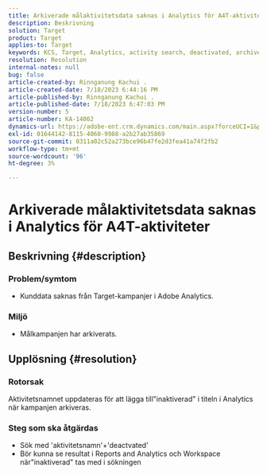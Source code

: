 ```yaml
---
title: Arkiverade målaktivitetsdata saknas i Analytics för A4T-aktiviteter
description: Beskrivning
solution: Target
product: Target
applies-to: Target
keywords: KCS, Target, Analytics, activity search, deactivated, archived
resolution: Resolution
internal-notes: null
bug: false
article-created-by: Rinnganung Kachui .
article-created-date: 7/18/2023 6:44:16 PM
article-published-by: Rinnganung Kachui .
article-published-date: 7/18/2023 6:47:03 PM
version-number: 5
article-number: KA-14062
dynamics-url: https://adobe-ent.crm.dynamics.com/main.aspx?forceUCI=1&pagetype=entityrecord&etn=knowledgearticle&id=dd715114-9b25-ee11-9cbd-6045bd006b4b
exl-id: 01644142-8115-4060-9988-a2b27ab35869
source-git-commit: 0311a02c52a273bce96b47fe2d3fea41a74f2fb2
workflow-type: tm+mt
source-wordcount: '96'
ht-degree: 3%

---
```


# Arkiverade målaktivitetsdata saknas i Analytics för A4T-aktiviteter

## Beskrivning {#description}




### Problem/symtom



- Kunddata saknas från Target-kampanjer i Adobe Analytics.




### Miljö



- Målkampanjen har arkiverats.



## Upplösning {#resolution}


### Rotorsak



Aktivitetsnamnet uppdateras för att lägga till&quot;inaktiverad&quot; i titeln i Analytics när kampanjen arkiveras.



### Steg som ska åtgärdas



- Sök med &#39;aktivitetsnamn&#39;+&#39;deactvated&#39;
- Bör kunna se resultat i Reports and Analytics och Workspace när&quot;inaktiverad&quot; tas med i sökningen
